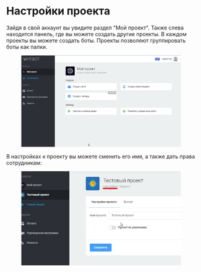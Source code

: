 # Настройки проекта

Зайдя в свой аккаунт вы увидите раздел "Мой проект". Также слева находится панель, где вы можете создать другие проекты. В каждом проекты вы можете создать боты. Проекты позволяют группировать боты как папки.

<figure><img src="../../.gitbook/assets/13.jpg" alt=""><figcaption></figcaption></figure>

В настройках к проекту вы можете сменить его имя, а также дать права сотрудникам:

<figure><img src="../../.gitbook/assets/14.jpg" alt=""><figcaption></figcaption></figure>
